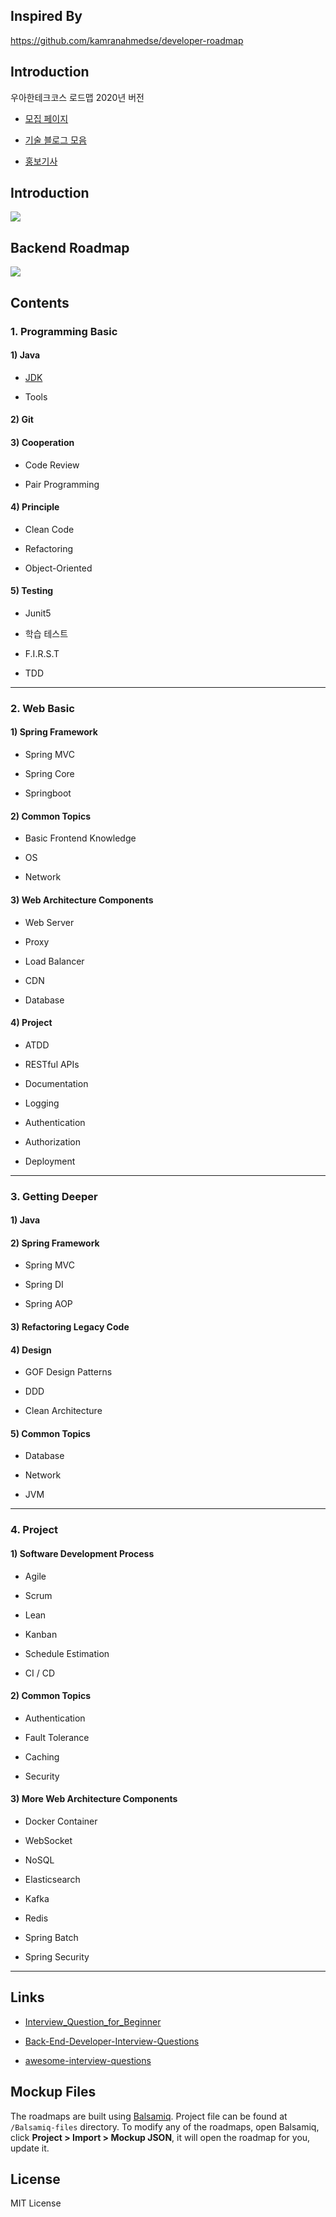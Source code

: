 ## Inspired By
https://github.com/kamranahmedse/developer-roadmap

## Introduction
우아한테크코스 로드맵 2020년 버전<br>

- [모집 페이지](https://woowacourse.github.io/)

- [기술 블로그 모음](https://woowabros.github.io/category/techcourse/)

- [홍보기사](https://ppss.kr/archives/201479)

## Introduction
![](./Images/intro_roadmap_v1.0.png)

## Backend Roadmap
![](./Images/backend_roadmap_v1.0.1.png)

## Contents

### 1. Programming Basic

#### 1) Java

- [JDK](./docs/1_programming_basic/java/jdk.md)
        
- Tools

#### 2) Git

#### 3) Cooperation

- Code Review

- Pair Programming

#### 4) Principle

- Clean Code

- Refactoring

- Object-Oriented
    
#### 5) Testing

- Junit5

- 학습 테스트

- F.I.R.S.T

- TDD

---

### 2. Web Basic

#### 1) Spring Framework

- Spring MVC

- Spring Core

- Springboot

#### 2) Common Topics

- Basic Frontend Knowledge
    
- OS
    
- Network

#### 3) Web Architecture Components

- Web Server

- Proxy
    
- Load Balancer

- CDN

- Database
    
#### 4) Project

- ATDD

- RESTful APIs

- Documentation

- Logging

- Authentication

- Authorization

- Deployment

---

### 3. Getting Deeper

#### 1) Java

#### 2) Spring Framework

- Spring MVC

- Spring DI

- Spring AOP

#### 3) Refactoring Legacy Code

#### 4) Design

- GOF Design Patterns

- DDD

- Clean Architecture

#### 5) Common Topics

- Database

- Network

- JVM

---

### 4. Project

#### 1) Software Development Process

- Agile

- Scrum

- Lean

- Kanban

- Schedule Estimation

- CI / CD

#### 2) Common Topics

- Authentication

- Fault Tolerance

- Caching

- Security

#### 3) More Web Architecture Components

- Docker Container

- WebSocket

- NoSQL

- Elasticsearch

- Kafka

- Redis

- Spring Batch

- Spring Security

---


## Links

- [Interview_Question_for_Beginner](https://github.com/JaeYeopHan/Interview_Question_for_Beginner)

- [Back-End-Developer-Interview-Questions](https://github.com/arialdomartini/Back-End-Developer-Interview-Questions)

- [awesome-interview-questions](https://github.com/MaximAbramchuck/awesome-interview-questions)


## Mockup Files
The roadmaps are built using [Balsamiq](https://balsamiq.com/products/mockups/). Project file can be found at `/Balsamiq-files` directory. To modify any of the roadmaps, open Balsamiq, click **Project > Import > Mockup JSON**, it will open the roadmap for you, update it.

## License
MIT License

